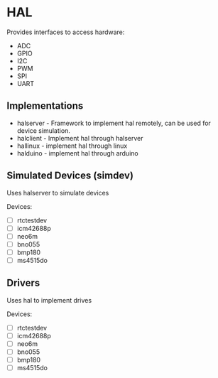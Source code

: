 # HAL
Provides interfaces to access hardware:
- ADC
- GPIO
- I2C
- PWM
- SPI
- UART

## Implementations
- halserver - Framework to implement hal remotely, can be used for device simulation.
- halclient - Implement hal through halserver
- hallinux - implement hal through linux
- halduino - implement hal through arduino

## Simulated Devices (simdev)
Uses halserver to simulate devices

Devices:
- [ ] rtctestdev
- [ ] icm42688p
- [ ] neo6m
- [ ] bno055
- [ ] bmp180
- [ ] ms4515do

## Drivers
Uses hal to implement drives

Devices:
- [ ] rtctestdev
- [ ] icm42688p
- [ ] neo6m
- [ ] bno055
- [ ] bmp180
- [ ] ms4515do
